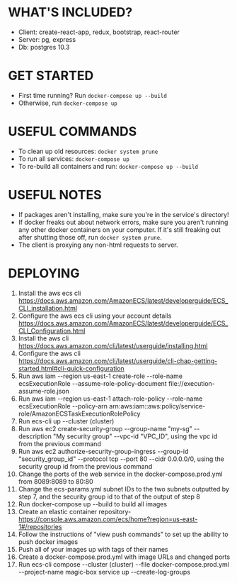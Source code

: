 # WHAT'S INCLUDED?
 - Client: create-react-app, redux, bootstrap, react-router
 - Server: pg, express
 - Db: postgres 10.3

# GET STARTED
 - First time running? Run `docker-compose up --build`
 - Otherwise, run `docker-compose up`

# USEFUL COMMANDS
 - To clean up old resources: `docker system prune`
 - To run all services: `docker-compose up`
 - To re-build all containers and run: `docker-compose up --build`

# USEFUL NOTES
  - If packages aren't installing, make sure you're in the service's directory!
  - If docker freaks out about network errors, make sure you aren't running any other
    docker containers on your computer. If it's still freaking out after shutting
    those off, run `docker system prune`.
  - The client is proxying any non-html requests to server.
  
# DEPLOYING
  1. Install the aws ecs cli https://docs.aws.amazon.com/AmazonECS/latest/developerguide/ECS_CLI_installation.html
  2. Configure the aws ecs cli using your account details https://docs.aws.amazon.com/AmazonECS/latest/developerguide/ECS_CLI_Configuration.html
  3. Install the aws cli https://docs.aws.amazon.com/cli/latest/userguide/installing.html
  4. Configure the aws cli https://docs.aws.amazon.com/cli/latest/userguide/cli-chap-getting-started.html#cli-quick-configuration
  5. Run aws iam --region us-east-1 create-role --role-name ecsExecutionRole --assume-role-policy-document file://execution-assume-role.json
  6. Run aws iam --region us-east-1 attach-role-policy --role-name ecsExecutionRole --policy-arn arn:aws:iam::aws:policy/service-role/AmazonECSTaskExecutionRolePolicy
  7. Run ecs-cli up --cluster (cluster)
  8. Run aws ec2 create-security-group --group-name "my-sg" --description "My security group" --vpc-id "VPC_ID", using the vpc id from the previous command
  9. Run aws ec2 authorize-security-group-ingress --group-id "security_group_id" --protocol tcp --port 80 --cidr 0.0.0.0/0, using the security group id from the previous command
  10. Change the ports of the web service in the docker-compose.prod.yml from 8089:8089 to 80:80
  11. Change the ecs-params.yml subnet IDs to the two subnets outputted by step 7, and the security group id to that of the output of step 8
  12. Run docker-compose up --build to build all images
  13. Create an elastic container repository- https://console.aws.amazon.com/ecs/home?region=us-east-1#/repositories
  14. Follow the instructions of "view push commands" to set up the ability to push docker images
  15. Push all of your images up with tags of their names
  16. Create a docker-compose.prod.yml with image URLs and changed ports
  17. Run ecs-cli compose --cluster (cluster) --file docker-compose.prod.yml --project-name magic-box service up  --create-log-groups
